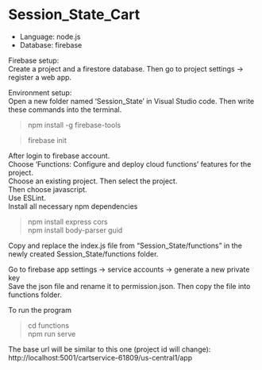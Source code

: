 # Session_State_Cart 

- Language: node.js   
- Database: firebase  

Firebase setup:    
Create a project and a firestore database. Then go to project settings -> register a web app.   

Environment setup:   
Open a new folder named ‘Session_State’ in Visual Studio code. Then write these commands into the terminal.
> npm install -g firebase-tools

> firebase init  

After login to firebase account.   
Choose ‘Functions: Configure and deploy cloud functions’ features for the project.   
Choose an existing project. Then select the project.   
Then choose javascript.   
Use ESLint.  
Install all necessary npm dependencies   
> npm install express cors    
> npm install body-parser guid  

Copy and replace the index.js file from “Session_State/functions” in the newly created Session_State/functions folder.   
  
Go to firebase app settings -> service accounts -> generate a new private key   
Save the json file and rename it to permission.json. Then copy the file into functions folder.   
  
To run the program   
> cd functions   
> npm run serve     
 
The base url will be similar to this one (project id will change): http://localhost:5001/cartservice-61809/us-central1/app  

